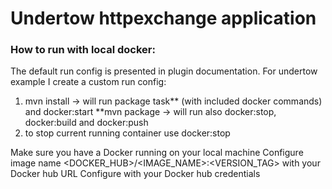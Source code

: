 # Undertow httpexchange application

### How to run with local docker:

The default run config is presented in plugin documentation.
For undertow example I create a custom run config:
1. mvn install -> will run package task** (with included docker commands) and docker:start
    **mvn package -> will run also docker:stop, docker:build and docker:push
2. to stop current running container use docker:stop


Make sure you have a Docker running on your local machine
Configure image name <name><DOCKER_HUB>/<IMAGE_NAME>:<VERSION_TAG></name> with your Docker hub URL
Configure <authConfig> with your Docker hub credentials